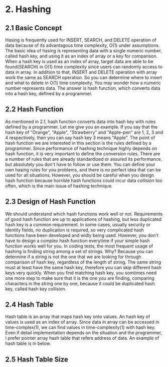 # 2. Hashing

## 2.1 Basic Concept
 Hasing is frequently used for INSERT, SEARCH, and DELETE operation of data because of its advantagous time complexity, O(1) under assumptions. The basic idea of hasing is representing data with a single numeric number, called hash key, and using it as an index of array or a key for comparison. When a hash key is used as an index of array, target data are able to be found(SEARCH) in O(1) time complexity since users can randomly access to data in array. In addition to that, INSERT and DELETE operation with array work the same as SEARCH operation. So you can determine where to insert and what to delete in O(1) time complexity. You may wonder how a numeric number represents data. The answer is hash function, which converts data into a hash key, defined by a programmer.

## 2.2 Hash Function
As mentioned in 2.1, hash function converts data into hash key with rules defined by a programmer. Let me give you an example. If you say that the hash key of "Orange", "Apple", "Strawberry" and "Apple-pen" are 1, 2, 3 and 4 respectively, then you can say hash key 3 means "Apple". The point of hash function we are interested in this section is the rules defined by a programmer. Since performance of hashing technique highly depends on hash function, it is very important to define the conversion rules. There are a number of rules that are already standardized or assured its performance, but absolutely you don't have to follow or use them. You can define your own hasing rules for you problems, and there is no perfect idea that can be used for all situations. However, you should be careful when you design hash function because horrible hash functions could incur data collision too often, which is the main issue of hashing technique.

## 2.3 Design of Hash Function
We should understand which hash functions work well or not. Requirements of good hash function are up to applications of hashing, but less duplicated hash key is a common requirement. In some cases, usually security or identity fields, no duplication is required, so very complicated hash functions have been developed and widly being used. However, you don't have to design a complex hash function everytime if your simple hash function works well for you.
In coding tests, the most frequent usage of hashing is finding string among a set of strings. Why? Because you can determine if a string is not the one that we are looking for through comparison of hash key, regardless of the length of string. The same string must at least have the same hash key, therefore you can skip different hash keys very quickly. When you find matching hash key, you somtimes need one more step to make sure that it is the one you are finding, comparing characters in the string one by one, because it could be duplicated hash key, called hash key collision.

## 2.4 Hash Table
Hash table is an array that maps hash key onto values. An hash key of values is used as an index of array. Since data in array can be accessed in time-complex(1), we can find values in time-complexity(1) with hash key. Even if detail implementation depends on the situation and the programmer, I prefer pointer array hash table that refers address of data. An example of hash table is in below.




## 2.5 Hash Table Size
